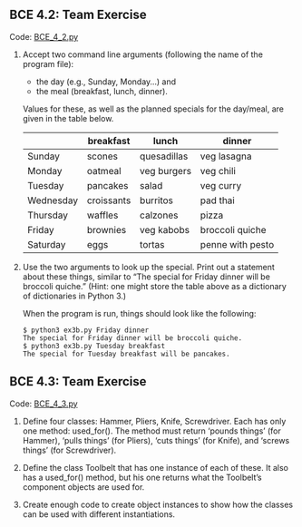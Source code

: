 
## BCE 4.2: Team Exercise

Code: [BCE_4_2.py](./BCE_4_2.py)

1. Accept two command line arguments (following the name of the program file):

    * the day (e.g., Sunday, Monday…) and
    * the meal (breakfast, lunch, dinner).

    Values for these, as well as the planned specials for the day/meal, are given in the table below.
    
    |         |breakfast | lunch       | dinner    |
    | ------- | -------- | ----------- | --------- |
    |Sunday   |scones    |quesadillas  |veg lasagna|
    |Monday   |oatmeal   |veg burgers  |veg chili|
    |Tuesday  |pancakes  |salad        |veg curry|
    |Wednesday|croissants|burritos     |pad thai|
    |Thursday |waffles   |calzones     |pizza|
    |Friday   |brownies  |veg kabobs   |broccoli quiche|
    |Saturday |eggs      |tortas       |penne with pesto|
    
2. Use the two arguments to look up the special. Print out a statement about these things, similar to “The special for Friday dinner will be broccoli quiche.” 
(Hint: one might store the table above as a dictionary of dictionaries in Python 3.) 

    When the program is run, things should look like the following:
    ```shell
    $ python3 ex3b.py Friday dinner
    The special for Friday dinner will be broccoli quiche.
    $ python3 ex3b.py Tuesday breakfast
    The special for Tuesday breakfast will be pancakes.
    ```

## BCE 4.3: Team Exercise

Code: [BCE_4_3.py](./BCE_4_3.py)

1. Define four classes: Hammer, Pliers, Knife, Screwdriver. Each has only one method: used_for(). The method must return ‘pounds things’ (for Hammer), ‘pulls things’ (for Pliers), ‘cuts things’ (for Knife), and ‘screws things’ (for Screwdriver).

2. Define the class Toolbelt that has one instance of each of these. It also has a used_for() method, but his one returns what the Toolbelt’s component objects are used for. 

3. Create enough code to create object instances to show how the classes can be used with different instantiations.